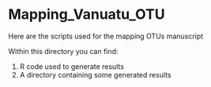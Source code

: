 # Mapping_Vanuatu_OTU
Here are the scripts used for the mapping OTUs manuscript

Within this directory you can find:
1. R code used to generate results 
2. A directory containing some generated results
